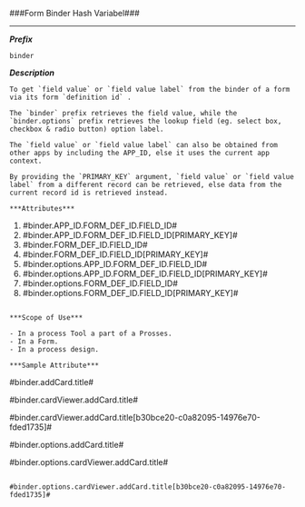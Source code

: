 ###Form Binder Hash Variabel###

---

***Prefix***

```
binder
```
***Description***

```
To get `field value` or `field value label` from the binder of a form via its form `definition id` .

The `binder` prefix retrieves the field value, while the `binder.options` prefix retrieves the lookup field (eg. select box, checkbox & radio button) option label.

The `field value` or `field value label` can also be obtained from other apps by including the APP_ID, else it uses the current app context.

By providing the `PRIMARY_KEY` argument, `field value` or `field value label` from a different record can be retrieved, else data from the current record id is retrieved instead.

***Attributes***

```
1. #binder.APP_ID.FORM_DEF_ID.FIELD_ID#
2. #binder.APP_ID.FORM_DEF_ID.FIELD_ID[PRIMARY_KEY]#
3. #binder.FORM_DEF_ID.FIELD_ID#
4. #binder.FORM_DEF_ID.FIELD_ID[PRIMARY_KEY]#
5. #binder.options.APP_ID.FORM_DEF_ID.FIELD_ID#
6. #binder.options.APP_ID.FORM_DEF_ID.FIELD_ID[PRIMARY_KEY]#
7. #binder.options.FORM_DEF_ID.FIELD_ID#
8. #binder.options.FORM_DEF_ID.FIELD_ID[PRIMARY_KEY]#
```

***Scope of Use***

- In a process Tool a part of a Prosses.
- In a Form.
- In a process design.

***Sample Attribute***

```
#binder.addCard.title#

#binder.cardViewer.addCard.title#

#binder.cardViewer.addCard.title[b30bce20-c0a82095-14976e70-fded1735]#

#binder.options.addCard.title#

#binder.options.cardViewer.addCard.title#
```

#binder.options.cardViewer.addCard.title[b30bce20-c0a82095-14976e70-fded1735]#